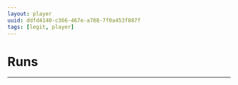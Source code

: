 ```yaml
---
layout: player
uuid: ddfd4140-c366-467e-a708-7f0a453f887f
tags: [legit, player]
---
```


# Runs
---
